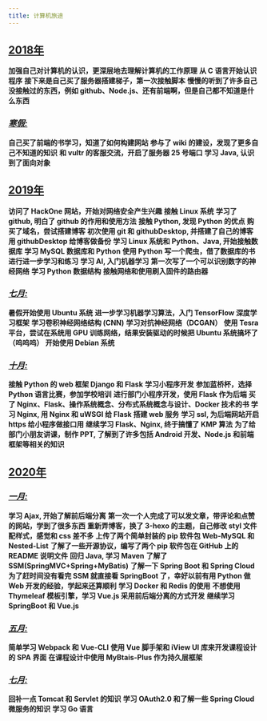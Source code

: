 ```yaml
---
title: 计算机旅途
---
```


## [**2018年**](#2018年)

**加强自己对计算机的认识，更深层地去理解计算机的工作原理**
**从 C 语言开始认识程序**
**接下来是自己买了服务器搭建梯子，第一次接触脚本**
**慢慢的听到了许多自己没接触过的东西，例如 github、Node.js、还有前端啊，但是自己都不知道是什么东西**

### [*寒假:*](#寒假)

**自己买了前端的书学习，知道了如何构建网站**
**参与了 wiki 的建设，发现了更多自己不知道的知识**
**和 vultr 的客服交流，开启了服务器 25 号端口**
**学习 Java, 认识到了面向对象**

## [**2019年**](#2019年)

**访问了 HackOne 网站，开始对网络安全产生兴趣**
**接触 Linux 系统**
**学习了 github, 明白了 github 的作用和使用方法**
**接触 Python, 发现 Python 的优点**
**购买了域名，尝试搭建博客**
**初次使用 git 和 githubDesktop, 并搭建了自己的博客**
**用 githubDesktop 给博客做备份**
**学习 Linux 系统和 Python、Java, 开始接触数据库**
**学习 MySQL 数据库和 Python**
**使用 Python 写一个爬虫，借了数据库的书进行进一步学习和练习**
**学习 AI, 入门机器学习**
**第一次写了一个可以识别数字的神经网络**
**学习 Python 数据结构**
**接触网络和使用刷入固件的路由器**

### [*七月:*](#七月)

**暑假开始使用 Ubuntu 系统**
**进一步学习机器学习算法，入门 TensorFlow 深度学习框架**
**学习卷积神经网络结构 (CNN)**
**学习对抗神经网络（DCGAN）**
**使用 Tesra 平台，尝试在系统用 GPU 训练网络，结果安装驱动的时候把 Ubuntu 系统搞坏了（呜呜呜）**
**开始使用 Debian 系统**

### [*十月:*](#十月)

**接触 Python 的 web 框架 Django 和 Flask**
**学习小程序开发**
**参加蓝桥杯，选择 Python 语言比赛，参加学校培训**
**进行部门小程序开发，使用 Flask 作为后端**
**买了 Nginx、Flask、操作系统概念、分布式系统概念与设计、Docker 技术的书**
**学习 Nginx, 用 Nginx 和 uWSGI 给 Flask 搭建 web 服务**
**学习 ssl, 为后端网站开启 https 给小程序做接口用**
**继续学习 Flask、Nginx, 终于搞懂了 KMP 算法**
**为了给部门小朋友讲课，制作 PPT, 了解到了许多包括 Android 开发、Node.js 和前端框架等相关的知识**

## [**2020年**](#2020年)

### [*一月:*](#一月)

**学习 Ajax, 开始了解前后端分离**
**第一次一个人完成了可以发文章，带评论和点赞的网站，学到了很多东西**
**重新弄博客，换了 3-hexo 的主题，自己修改 styl 文件配样式，感觉和 css 差不多**
**上传了两个简单封装的 pip 软件包 Web-MySQL 和 Nested-List**
**了解了一些开源协议，编写了两个 pip 软件包在 GitHub 上的 README 说明文件**
**回归 Java, 学习 Maven**
**了解了 SSM(SpringMVC+Spring+MyBatis)**
**了解一下 Spring Boot 和 Spring Cloud**
**为了赶时间没有看完 SSM 就直接看 SpringBoot 了，幸好以前有用 Python 做 Web 开发的经验，学起来还算顺利**
**学习 Docker 和 Redis 的使用**
**不想使用 Thymeleaf 模板引擎，学习 Vue.js 采用前后端分离的方式开发**
**继续学习 SpringBoot 和 Vue.js**

### [*五月:*](#五月)

**简单学习 Webpack 和 Vue-CLI**
**使用 Vue 脚手架和 iView UI 库来开发课程设计的 SPA 界面**
**在课程设计中使用 MyBtais-Plus 作为持久层框架**

### [*七月:*](#七月)

**回补一点 Tomcat 和 Servlet 的知识**
**学习 OAuth2.0 和了解一些 Spring Cloud 微服务的知识**
**学习 Go 语言**
